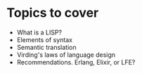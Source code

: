 # Topics to cover

* What is a LISP?
* Elements of syntax
* Semantic translation
* Virding's laws of language design
* Recommendations. Erlang, Elixir, or LFE?

